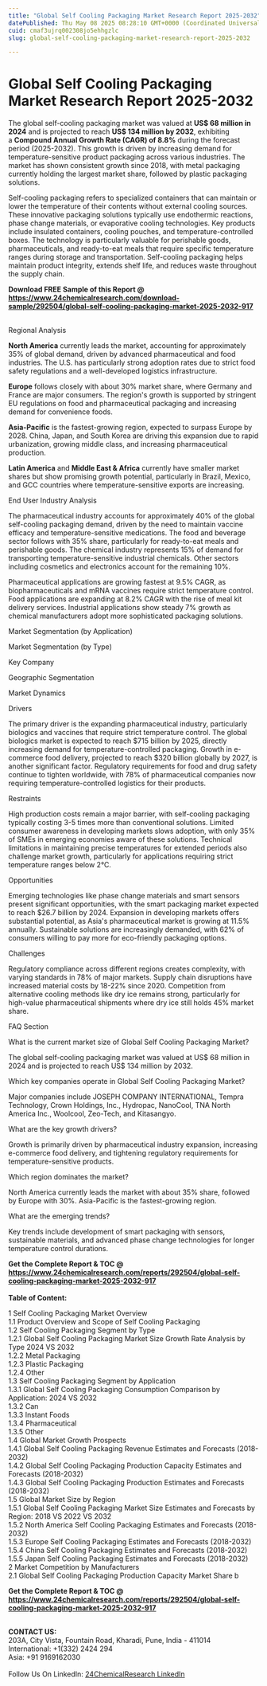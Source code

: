 ```yaml
---
title: "Global Self Cooling Packaging Market Research Report 2025-2032"
datePublished: Thu May 08 2025 08:28:10 GMT+0000 (Coordinated Universal Time)
cuid: cmaf3ujrq002308jo5ehhgzlc
slug: global-self-cooling-packaging-market-research-report-2025-2032

---
```


# Global Self Cooling Packaging Market Research Report 2025-2032

<p>The global self-cooling packaging market was valued at <strong>US$ 68 million in 2024</strong> and is projected to reach <strong>US$ 134 million by 2032</strong>, exhibiting a <strong>Compound Annual Growth Rate (CAGR) of 8.8%</strong> during the forecast period (2025-2032). This growth is driven by increasing demand for temperature-sensitive product packaging across various industries. The market has shown consistent growth since 2018, with metal packaging currently holding the largest market share, followed by plastic packaging solutions.</p><p>
</p><p>Self-cooling packaging refers to specialized containers that can maintain or lower the temperature of their contents without external cooling sources. These innovative packaging solutions typically use endothermic reactions, phase change materials, or evaporative cooling technologies. Key products include insulated containers, cooling pouches, and temperature-controlled boxes. The technology is particularly valuable for perishable goods, pharmaceuticals, and ready-to-eat meals that require specific temperature ranges during storage and transportation. Self-cooling packaging helps maintain product integrity, extends shelf life, and reduces waste throughout the supply chain.</p><div><b>Download FREE Sample of this Report @ 
            <a href="https://www.24chemicalresearch.com/download-sample/292504/global-self-cooling-packaging-market-2025-2032-917">
            https://www.24chemicalresearch.com/download-sample/292504/global-self-cooling-packaging-market-2025-2032-917</a></b></div><br><p>
Regional Analysis</p><p>
</p><p><strong>North America</strong> currently leads the market, accounting for approximately 35% of global demand, driven by advanced pharmaceutical and food industries. The U.S. has particularly strong adoption rates due to strict food safety regulations and a well-developed logistics infrastructure.</p><p>
</p><p><strong>Europe</strong> follows closely with about 30% market share, where Germany and France are major consumers. The region's growth is supported by stringent EU regulations on food and pharmaceutical packaging and increasing demand for convenience foods.</p><p>
</p><p><strong>Asia-Pacific</strong> is the fastest-growing region, expected to surpass Europe by 2028. China, Japan, and South Korea are driving this expansion due to rapid urbanization, growing middle class, and increasing pharmaceutical production.</p><p>
</p><p><strong>Latin America</strong> and <strong>Middle East &amp; Africa</strong> currently have smaller market shares but show promising growth potential, particularly in Brazil, Mexico, and GCC countries where temperature-sensitive exports are increasing.</p><p>
End User Industry Analysis</p><p>
</p><p>The pharmaceutical industry accounts for approximately 40% of the global self-cooling packaging demand, driven by the need to maintain vaccine efficacy and temperature-sensitive medications. The food and beverage sector follows with 35% share, particularly for ready-to-eat meals and perishable goods. The chemical industry represents 15% of demand for transporting temperature-sensitive industrial chemicals. Other sectors including cosmetics and electronics account for the remaining 10%.</p><p>
</p><p>Pharmaceutical applications are growing fastest at 9.5% CAGR, as biopharmaceuticals and mRNA vaccines require strict temperature control. Food applications are expanding at 8.2% CAGR with the rise of meal kit delivery services. Industrial applications show steady 7% growth as chemical manufacturers adopt more sophisticated packaging solutions.</p><p>
Market Segmentation (by Application)</p><p>
</p><p>
Market Segmentation (by Type)</p><p>
</p><p>
Key Company</p><p>
</p><p>
Geographic Segmentation</p><p>
</p><p>
Market Dynamics</p><p>
Drivers</p><p>
</p><p>The primary driver is the expanding pharmaceutical industry, particularly biologics and vaccines that require strict temperature control. The global biologics market is expected to reach $715 billion by 2025, directly increasing demand for temperature-controlled packaging. Growth in e-commerce food delivery, projected to reach $320 billion globally by 2027, is another significant factor. Regulatory requirements for food and drug safety continue to tighten worldwide, with 78% of pharmaceutical companies now requiring temperature-controlled logistics for their products.</p><p>
Restraints</p><p>
</p><p>High production costs remain a major barrier, with self-cooling packaging typically costing 3-5 times more than conventional solutions. Limited consumer awareness in developing markets slows adoption, with only 35% of SMEs in emerging economies aware of these solutions. Technical limitations in maintaining precise temperatures for extended periods also challenge market growth, particularly for applications requiring strict temperature ranges below 2°C.</p><p>
Opportunities</p><p>
</p><p>Emerging technologies like phase change materials and smart sensors present significant opportunities, with the smart packaging market expected to reach $26.7 billion by 2024. Expansion in developing markets offers substantial potential, as Asia's pharmaceutical market is growing at 11.5% annually. Sustainable solutions are increasingly demanded, with 62% of consumers willing to pay more for eco-friendly packaging options.</p><p>
Challenges</p><p>
</p><p>Regulatory compliance across different regions creates complexity, with varying standards in 78% of major markets. Supply chain disruptions have increased material costs by 18-22% since 2020. Competition from alternative cooling methods like dry ice remains strong, particularly for high-value pharmaceutical shipments where dry ice still holds 45% market share.</p><p>
FAQ Section</p><p>
What is the current market size of Global Self Cooling Packaging Market?</p><p>
</p><p>The global self-cooling packaging market was valued at US$ 68 million in 2024 and is projected to reach US$ 134 million by 2032.</p><p>
Which key companies operate in Global Self Cooling Packaging Market?</p><p>
</p><p>Major companies include JOSEPH COMPANY INTERNATIONAL, Tempra Technology, Crown Holdings, Inc., Hydropac, NanoCool, TNA North America Inc., Woolcool, Zeo-Tech, and Kitasangyo.</p><p>
What are the key growth drivers?</p><p>
</p><p>Growth is primarily driven by pharmaceutical industry expansion, increasing e-commerce food delivery, and tightening regulatory requirements for temperature-sensitive products.</p><p>
Which region dominates the market?</p><p>
</p><p>North America currently leads the market with about 35% share, followed by Europe with 30%. Asia-Pacific is the fastest-growing region.</p><p>
What are the emerging trends?</p><p>
</p><p>Key trends include development of smart packaging with sensors, sustainable materials, and advanced phase change technologies for longer temperature control durations.</p>

<div><b>Get the Complete Report & TOC @ 
            <a href="https://www.24chemicalresearch.com/reports/292504/global-self-cooling-packaging-market-2025-2032-917">
            https://www.24chemicalresearch.com/reports/292504/global-self-cooling-packaging-market-2025-2032-917</a></b></div><br>
            <b>Table of Content:</b><p>1 Self Cooling Packaging Market Overview<br />
    1.1 Product Overview and Scope of Self Cooling Packaging<br />
    1.2 Self Cooling Packaging Segment by Type<br />
        1.2.1 Global Self Cooling Packaging Market Size Growth Rate Analysis by Type 2024 VS 2032<br />
        1.2.2 Metal Packaging<br />
        1.2.3 Plastic Packaging<br />
        1.2.4 Other<br />
    1.3 Self Cooling Packaging Segment by Application<br />
        1.3.1 Global Self Cooling Packaging Consumption Comparison by Application: 2024 VS 2032<br />
        1.3.2 Can<br />
        1.3.3 Instant Foods<br />
        1.3.4 Pharmaceutical<br />
        1.3.5 Other<br />
    1.4 Global Market Growth Prospects<br />
        1.4.1 Global Self Cooling Packaging Revenue Estimates and Forecasts (2018-2032)<br />
        1.4.2 Global Self Cooling Packaging Production Capacity Estimates and Forecasts (2018-2032)<br />
        1.4.3 Global Self Cooling Packaging Production Estimates and Forecasts (2018-2032)<br />
    1.5 Global Market Size by Region<br />
        1.5.1 Global Self Cooling Packaging Market Size Estimates and Forecasts by Region: 2018 VS 2022 VS 2032<br />
        1.5.2 North America Self Cooling Packaging Estimates and Forecasts (2018-2032)<br />
        1.5.3 Europe Self Cooling Packaging Estimates and Forecasts (2018-2032)<br />
        1.5.4 China Self Cooling Packaging Estimates and Forecasts (2018-2032)<br />
        1.5.5 Japan Self Cooling Packaging Estimates and Forecasts (2018-2032)<br />
2 Market Competition by Manufacturers<br />
    2.1 Global Self Cooling Packaging Production Capacity Market Share b</p>

<div><b>Get the Complete Report & TOC @ 
            <a href="https://www.24chemicalresearch.com/reports/292504/global-self-cooling-packaging-market-2025-2032-917">
            https://www.24chemicalresearch.com/reports/292504/global-self-cooling-packaging-market-2025-2032-917</a></b></div><br>

<b>CONTACT US:</b><br>
            203A, City Vista, Fountain Road, Kharadi, Pune, India - 411014<br>
            International: +1(332) 2424 294<br>
            Asia: +91 9169162030 <br><br>
            Follow Us On LinkedIn: <a href="https://www.linkedin.com/company/24chemicalresearch/">24ChemicalResearch LinkedIn</a>